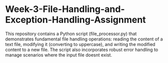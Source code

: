 # Week-3-File-Handling-and-Exception-Handling-Assignment
This repository contains a Python script (file_processor.py) that demonstrates fundamental file handling operations: reading the content of a text file, modifying it (converting to uppercase), and writing the modified content to a new file. The script also incorporates robust error handling to manage scenarios where the input file doesnt exist. 
